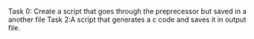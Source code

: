 Task 0: Create a script that goes through the preprecessor but saved in a another file
Task 2:A script that generates a c code and saves it in output file.
